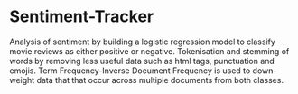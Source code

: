 # Sentiment-Tracker
Analysis of sentiment by building a logistic regression model to classify movie reviews as either positive or negative. Tokenisation and stemming of words by removing less useful data such as html tags, punctuation and emojis. Term Frequency-Inverse Document Frequency is used to down-weight data that that occur across multiple documents from both classes.
